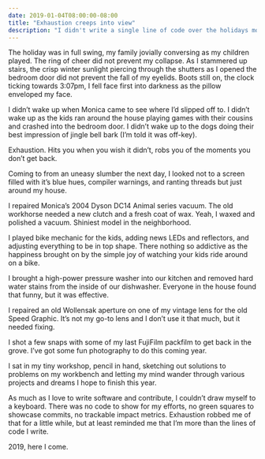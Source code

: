 ```yaml
---
date: 2019-01-04T08:00:00-08:00
title: "Exhaustion creeps into view"
description: "I didn't write a single line of code over the holidays mostly due to destruction that exhaustion brings."
---
```


The holiday was in full swing, my family jovially conversing as my children played. The ring of cheer did not prevent my collapse. As I stammered up stairs, the crisp winter sunlight piercing through the shutters as I opened the bedroom door did not prevent the fall of my eyelids. Boots still on, the clock ticking towards 3:07pm, I fell face first into darkness as the pillow enveloped my face.

I didn’t wake up when Monica came to see where I’d slipped off to. I didn’t wake up as the kids ran around the house playing games with their cousins and crashed into the bedroom door. I didn’t wake up to the dogs doing their best impression of jingle bell bark (I’m told it was off-key).

Exhaustion. Hits you when you wish it didn’t, robs you of the moments you don’t get back.

Coming to from an uneasy slumber the next day, I looked not to a screen filled with it’s blue hues, compiler warnings, and ranting threads but just around my house.

I repaired Monica’s 2004 Dyson DC14 Animal series vacuum. The old workhorse needed a new clutch and a fresh coat of wax. Yeah, I waxed and polished a vacuum. Shiniest model in the neighborhood.

I played bike mechanic for the kids, adding news LEDs and reflectors, and adjusting everything to be in top shape.  There nothing so addictive as the happiness brought on by the simple joy of watching your kids ride around on a bike.

I brought a high-power pressure washer into our kitchen and removed hard water stains from the inside of our dishwasher. Everyone in the house found that funny, but it was effective.

I repaired an old Wollensak aperture on one of my vintage lens for the old Speed Graphic. It’s not my go-to lens and I don’t use it that much, but it needed fixing.

I shot a few snaps with some of my last FujiFilm packfilm to get back in the grove. I’ve got some fun photography to do this coming year.

I sat in my tiny workshop, pencil in hand, sketching out solutions to problems on my workbench and letting my mind wander through various projects and dreams I hope to finish this year.

As much as I love to write software and contribute, I couldn’t draw myself to a keyboard. There was no code to show for my efforts, no green squares to showcase commits, no trackable impact metrics. Exhaustion robbed me of that for a little while, but at least reminded me that I’m more than the lines of code I write.

2019, here I come.
